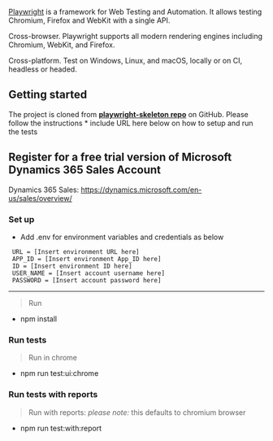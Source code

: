 [Playwright](https://playwright.dev/) is a framework for Web Testing and Automation. It allows testing Chromium, Firefox
and WebKit with a single API.

Cross-browser. Playwright supports all modern rendering engines including Chromium, WebKit, and Firefox.

Cross-platform. Test on Windows, Linux, and macOS, locally or on CI, headless or headed.

## Getting started

The project is cloned from [__playwright-skeleton
repo__](https://playwright-e2e-tests) on GitHub. Please follow the instructions * include URL here
below on how to setup and run the tests


## Register for a free trial version of Microsoft Dynamics 365 Sales Account

Dynamics 365 Sales: https://dynamics.microsoft.com/en-us/sales/overview/

### Set up

* Add .env for environment variables and credentials as below

```
 URL = [Insert environment URL here]
 APP_ID = [Insert environment App_ID here]
 ID = [Insert environment ID here]
 USER_NAME = [Insert account username here]
 PASSWORD = [Insert account password here]

```
***

> Run

* npm install

### Run tests

> Run in chrome

* npm run test:ui:chrome

### Run tests with reports

> Run with reports: *please note:* this defaults to chromium browser

* npm run test:with:report